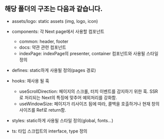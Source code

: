 ## 해당 폴더의 구조는 다음과 같습니다.

- assets/logo: static assets (img, logo, icon)


- components: 각 Next page에서 사용할 컴포넌트
  - common: header, footer
  - docs: 약관 관련 컴포넌트
  - indexPage: indexPage의 presenter, container 컴포넌트와 사용될 스타일 정의


- defines: static하게 사용될 정의(pages 경로)


- hooks: 재사용 될 훅
  - useScrollDirection: 페이지의 스크롤, 터치 이벤트를 감지하기 위한 훅. SSR로 처리되는 Next의 특징에 맞추어 예외처리를 강화함.
  - useWindowSize: 페이지가 리사이즈 됨에 따라, 콜백을 호출하거나 현재 창의 사이즈를 Ref로 return함.


- styles: static하게 사용될 스타일 정의(global, fonts...)


- ts: 타입 스크립트의 interface, type 정의
